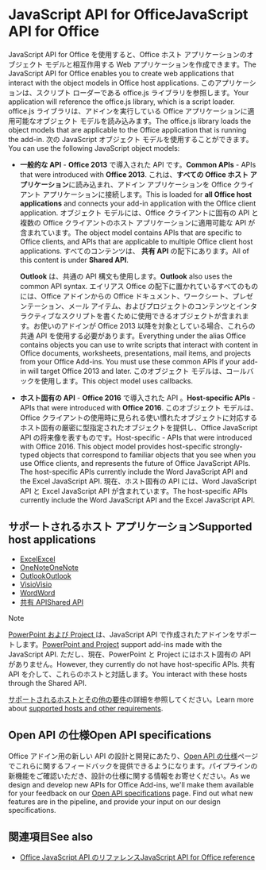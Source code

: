 # <a name="javascript-api-for-office"></a><span data-ttu-id="7be10-101">JavaScript API for Office</span><span class="sxs-lookup"><span data-stu-id="7be10-101">JavaScript API for Office</span></span>

<span data-ttu-id="7be10-102">JavaScript API for Office を使用すると、Office ホスト アプリケーションのオブジェクト モデルと相互作用する Web アプリケーションを作成できます。</span><span class="sxs-lookup"><span data-stu-id="7be10-102">The JavaScript API for Office enables you to create web applications that interact with the object models in Office host applications.</span></span> <span data-ttu-id="7be10-103">このアプリケーションは、スクリプト ローダーである office.js ライブラリを参照します。</span><span class="sxs-lookup"><span data-stu-id="7be10-103">Your application will reference the office.js library, which is a script loader.</span></span> <span data-ttu-id="7be10-104">office.js ライブラリは、アドインを実行している Office アプリケーションに適用可能なオブジェクト モデルを読み込みます。</span><span class="sxs-lookup"><span data-stu-id="7be10-104">The office.js library loads the object models that are applicable to the Office application that is running the add-in.</span></span> <span data-ttu-id="7be10-105">次の JavaScript オブジェクト モデルを使用することができます。</span><span class="sxs-lookup"><span data-stu-id="7be10-105">You can use the following JavaScript object models:</span></span>

- <span data-ttu-id="7be10-106">**一般的な API** - **Office 2013** で導入された API です。</span><span class="sxs-lookup"><span data-stu-id="7be10-106">**Common APIs** - APIs that were introduced with **Office 2013**.</span></span> <span data-ttu-id="7be10-107">これは、**すべての Office ホスト アプリケーション**に読み込まれ、アドイン アプリケーションを Office クライアント アプリケーションに接続します。</span><span class="sxs-lookup"><span data-stu-id="7be10-107">This is loaded for **all Office host applications** and connects your add-in application with the Office client application.</span></span> <span data-ttu-id="7be10-108">オブジェクト モデルには、Office クライアントに固有の API と複数の Office クライアントのホスト アプリケーションに適用可能な API が含まれています。</span><span class="sxs-lookup"><span data-stu-id="7be10-108">The object model contains APIs that are specific to Office clients, and APIs that are applicable to multiple Office client host applications.</span></span> <span data-ttu-id="7be10-109">すべてのコンテンツは、 **共有 API** の配下にあります。</span><span class="sxs-lookup"><span data-stu-id="7be10-109">All of this content is under **Shared API**.</span></span> 

  <span data-ttu-id="7be10-110">**Outlook** は、共通の API 構文も使用します。</span><span class="sxs-lookup"><span data-stu-id="7be10-110">**Outlook** also uses the common API syntax.</span></span> <span data-ttu-id="7be10-111">エイリアス Office の配下に置かれているすべてのものには、Office アドインからの Office ドキュメント、ワークシート、プレゼンテーション、メール アイテム、およびプロジェクトのコンテンツとインタラクティブなスクリプトを書くために使用できるオブジェクトが含まれます。お使いのアドインが Office 2013 以降を対象としている場合、これらの共通 API を使用する必要があります。</span><span class="sxs-lookup"><span data-stu-id="7be10-111">Everything under the alias Office contains objects you can use to write scripts that interact with content in Office documents, worksheets, presentations, mail items, and projects from your Office Add-ins. You must use these common APIs if your add-in will target Office 2013 and later.</span></span> <span data-ttu-id="7be10-112">このオブジェクト モデルは、コールバックを使用します。</span><span class="sxs-lookup"><span data-stu-id="7be10-112">This object model uses callbacks.</span></span>

- <span data-ttu-id="7be10-113">**ホスト固有の API** - **Office 2016** で導入された API 。</span><span class="sxs-lookup"><span data-stu-id="7be10-113">**Host-specific APIs** - APIs that were introduced with **Office 2016**.</span></span> <span data-ttu-id="7be10-114">このオブジェクト モデルは、Office クライアントの使用時に見られる使い慣れたオブジェクトに対応するホスト固有の厳密に型指定されたオブジェクトを提供し、Office JavaScript API の将来像を表すものです。</span><span class="sxs-lookup"><span data-stu-id="7be10-114">Host-specific - APIs that were introduced with Office 2016. This object model provides host-specific strongly-typed objects that correspond to familiar objects that you see when you use Office clients, and represents the future of Office JavaScript APIs. The host-specific APIs currently include the Word JavaScript API and the Excel JavaScript API.</span></span> <span data-ttu-id="7be10-115">現在、ホスト固有の API には、Word JavaScript API と Excel JavaScript API が含まれています。</span><span class="sxs-lookup"><span data-stu-id="7be10-115">The host-specific APIs currently include the Word JavaScript API and the Excel JavaScript API.</span></span>

## <a name="supported-host-applications"></a><span data-ttu-id="7be10-116">サポートされるホスト アプリケーション</span><span class="sxs-lookup"><span data-stu-id="7be10-116">Supported host applications</span></span>

- [<span data-ttu-id="7be10-117">Excel</span><span class="sxs-lookup"><span data-stu-id="7be10-117">Excel</span></span>](overview/excel-add-ins-reference-overview.md)
- [<span data-ttu-id="7be10-118">OneNote</span><span class="sxs-lookup"><span data-stu-id="7be10-118">OneNote</span></span>](overview/onenote-add-ins-javascript-reference.md)
- [<span data-ttu-id="7be10-119">Outlook</span><span class="sxs-lookup"><span data-stu-id="7be10-119">Outlook</span></span>](requirement-sets/outlook-api-requirement-sets.md)
- [<span data-ttu-id="7be10-120">Visio</span><span class="sxs-lookup"><span data-stu-id="7be10-120">Visio</span></span>](overview/visio-javascript-reference-overview.md)
- [<span data-ttu-id="7be10-121">Word</span><span class="sxs-lookup"><span data-stu-id="7be10-121">Word</span></span>](overview/word-add-ins-reference-overview.md)
- [<span data-ttu-id="7be10-122">共有 API</span><span class="sxs-lookup"><span data-stu-id="7be10-122">Shared API</span></span>](requirement-sets/office-add-in-requirement-sets.md)

> [!NOTE] 
> <span data-ttu-id="7be10-123">[PowerPoint および Project ](requirement-sets/powerpoint-and-project-note.md)は、JavaScript API で作成されたアドインをサポートします。</span><span class="sxs-lookup"><span data-stu-id="7be10-123">[PowerPoint and Project](requirement-sets/powerpoint-and-project-note.md) support add-ins made with the JavaScript API.</span></span> <span data-ttu-id="7be10-124">ただし、現在、PowerPoint と Project にはホスト固有の API がありません。</span><span class="sxs-lookup"><span data-stu-id="7be10-124">However, they currently do not have host-specific APIs.</span></span> <span data-ttu-id="7be10-125">共有 API を介して、これらのホストと対話します。</span><span class="sxs-lookup"><span data-stu-id="7be10-125">You interact with these hosts through the Shared API.</span></span>

<span data-ttu-id="7be10-126">[サポートされるホストとその他の要件](https://docs.microsoft.com/office/dev/add-ins/concepts/requirements-for-running-office-add-ins)の詳細を参照してください。</span><span class="sxs-lookup"><span data-stu-id="7be10-126">Learn more about [supported hosts and other requirements](https://docs.microsoft.com/office/dev/add-ins/concepts/requirements-for-running-office-add-ins).</span></span>

## <a name="open-api-specifications"></a><span data-ttu-id="7be10-127">Open API の仕様</span><span class="sxs-lookup"><span data-stu-id="7be10-127">Open API specifications</span></span>

<span data-ttu-id="7be10-p106">Office アドイン用の新しい API の設計と開発にあたり、[Open API の仕様](openspec.md)ページでこれらに関するフィードバックを提供できるようになります。パイプラインの新機能をご確認いただき、設計の仕様に関する情報をお寄せください。</span><span class="sxs-lookup"><span data-stu-id="7be10-p106">As we design and develop new APIs for Office Add-ins, we'll make them available for your feedback on our [Open API specifications](openspec.md) page. Find out what new features are in the pipeline, and provide your input on our design specifications.</span></span>

## <a name="see-also"></a><span data-ttu-id="7be10-130">関連項目</span><span class="sxs-lookup"><span data-stu-id="7be10-130">See also</span></span>

- [<span data-ttu-id="7be10-131">Office JavaScript API のリファレンス</span><span class="sxs-lookup"><span data-stu-id="7be10-131">JavaScript API for Office reference</span></span>](https://docs.microsoft.com/javascript/api/overview/office?view=office-js)